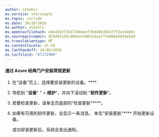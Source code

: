 ```yaml
---
author: alkohli
ms.service: storsimple
ms.topic: include
ms.date: 10/26/2018
ms.author: alkohli
ms.openlocfilehash: eb6438271547348abef78dd8b35b577f2ac0ab8c
ms.sourcegitcommit: 829d951d5c90442a38012daaf77e86046018e5b9
ms.translationtype: MT
ms.contentlocale: zh-CN
ms.lasthandoff: 10/09/2020
ms.locfileid: "67172989"
---
```

#### <a name="to-install-regular-updates-via-the-azure-classic-portal"></a>通过 Azure 经典门户安装常规更新
1. 在“设备”页上，选择要安装更新的设备。****
2. 导航到 "**设备**" "  >  **维护**"，并向下滚动到 "**软件更新**"。
3. 若要检查更新，请单击页底部的“检查更新”****。
4. 如果有可用的软件更新，会显示一条消息。 单击“安装更新”**** 开始更新设备。
   
    成功安装更新后，系统会发出通知。

